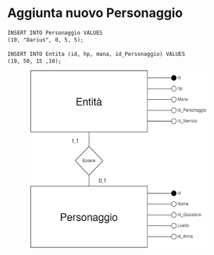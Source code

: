 <h1>Aggiunta nuovo Personaggio</h1>

```
INSERT INTO Personaggio VALUES
(10, "Darius", 0, 5, 5);

INSERT INTO Entita (id, hp, mana, id_Personaggio) VALUES
(19, 50, 15 ,10);
```
<p align="center">
<img src="/Immagini/Operazioni/o1.png" width="400" height="400" center>
</p>